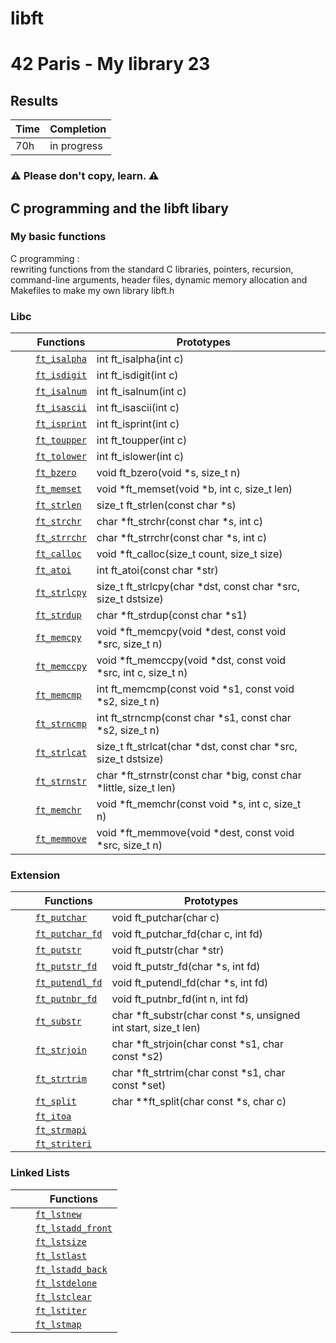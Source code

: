 # libft
# 42 Paris - My library 23

## Results

 | Time | Completion |
 | --- | ----|
 | 70h | in progress |
 
### ⚠️  Please don't copy, learn. ⚠️

## C programming and the libft libary
 ### My basic functions
C programming : <br> rewriting functions from the standard C libraries, 
pointers, recursion, command-line arguments, header files, 
dynamic memory allocation and Makefiles to make my own library libft.h

### Libc

|   |   |  Functions      | Prototypes             |  |
|---|---|-------------|---|------------------------|
|  |  | [`ft_isalpha`](/srcs/ft_isalpha.c)  | int ft\_isalpha(int c) |
|  |  | [`ft_isdigit`](/srcs/ft_isdigit.c)  | int ft\_isdigit(int c) |
|  |  | [`ft_isalnum`](/srcs/ft_isalnum.c)  | int ft\_isalnum(int c) |
|  |  | [`ft_isascii`](/srcs/ft_isascii.c)  | int ft\_isascii(int c) |
|  |  | [`ft_isprint`](/srcs/ft_isprint.c)  | int ft\_isprint(int c) |
|  |  | [`ft_toupper`](/srcs/ft_toupper.c)  | int ft\_toupper(int c) |
|  |  | [`ft_tolower`](/srcs/ft_tolower.c)  | int ft\_islower(int c) |
|  |  | [`ft_bzero`](/srcs/ft_bzero.c)  | void ft\_bzero(void \*s, size\_t n) |
|  |  | [`ft_memset`](/srcs/ft_memset.c)  | void \*ft\_memset(void \*b, int c, size\_t len) |
|  |  | [`ft_strlen`](/srcs/ft_strlen.c)  | size\_t ft\_strlen(const char \*s) |
|  |  | [`ft_strchr`](/srcs/ft_strchr.c)  | char \*ft\_strchr(const char \*s, int c) |
|  |  | [`ft_strrchr`](/srcs/ft_strrchr.c)  | char \*ft\_strrchr(const char \*s, int c) |
|  |  | [`ft_calloc`](/srcs/ft_calloc.c)  | void	\*ft\_calloc(size\_t count, size\_t size) |
|  |  | [`ft_atoi`](/srcs/ft_atoi.c)  | int	ft\_atoi(const char \*str) |
|  |  | [`ft_strlcpy`](/srcs/ft_strlcpy.c)  | size\_t	ft\_strlcpy(char \*dst, const char \*src, size\_t dstsize) |
|  |  | [`ft_strdup`](/srcs/ft_strdup.c) | char	\*ft\_strdup(const char \*s1) |
|  |  | [`ft_memcpy`](/srcs/ft_memcpy.c)  | void	\*ft\_memcpy(void \*dest, const void \*src, size\_t n) |
|  |  | [`ft_memccpy`](/srcs/ft_memccpy.c)  | void   \*ft\_memccpy(void \*dst, const void \*src, int c, size\_t n) |
|  |  | [`ft_memcmp`](/srcs/ft_memcmp.c)  | int	ft\_memcmp(const void \*s1, const void \*s2, size\_t n) |
|  |  | [`ft_strncmp`](/srcs/ft_strncmp.c)  | int	ft\_strncmp(const char \*s1, const char \*s2, size\_t n) |
|  |  | [`ft_strlcat`](/srcs/ft_strlcat.c)  | size\_t  ft\_strlcat(char \*dst, const char \*src, size\_t dstsize)|
|  |  | [`ft_strnstr`](/srcs/ft_strnstr.c)  | char	\*ft\_strnstr(const char \*big, const char \*little, size\_t len) |
|  |  | [`ft_memchr`](/srcs/ft_memchr.c)  | void	\*ft\_memchr(const void \*s, int c, size\_t n) |
|  |  | [`ft_memmove`](/srcs/ft_memmove.c)  | void	\*ft\_memmove(void \*dest, const void \*src, size\_t n)  |

### Extension

|   |   |  Functions      | Prototypes             |  |
|---|---|-------------|---|------------------------|
|   |   | [`ft_putchar`](/srcs/ft_putchar.c)  |void	ft\_putchar(char c) |
|   |   | [`ft_putchar_fd`](/srcs/ft_putchar_fd.c)  |void	ft\_putchar\_fd(char c, int fd) |
|   |   | [`ft_putstr`](/srcs/ft_putstr.c)  |void	ft\_putstr(char \*str)
|   |   | [`ft_putstr_fd`](/srcs/ft_putstr_fd.c)  |void	ft\_putstr\_fd(char \*s, int fd) |
|   |   | [`ft_putendl_fd`](/srcs/ft_putendl_fd.c)  |void	ft\_putendl\_fd(char \*s, int fd) |
|   |   | [`ft_putnbr_fd`](/srcs/ft_putnbr_fd.c)  | void	ft\_putnbr\_fd(int n, int fd) |
|   |   | [`ft_substr`](/srcs/ft_substr.c)  | char	\*ft\_substr(char const \*s, unsigned int start, size\_t len) |
|   |   | [`ft_strjoin`](/srcs/ft_strjoin.c)  | char	\*ft\_strjoin(char const \*s1, char const \*s2) |
|   |   | [`ft_strtrim`](/srcs/ft_strtrim.c)  | char	\*ft\_strtrim(char const \*s1, char const \*set) |
|   |   | [`ft_split`](/srcs/ft_split.c)  | char \*\*ft\_split(char const \*s, char c) |
|   |   | [`ft_itoa`]()  |
|   |   | [`ft_strmapi`]()  |
|   |   | [`ft_striteri`]()  |

### Linked Lists

|  |  |  Functions  |
|---|---|-------------|
|   |   | [`ft_lstnew`]()  |
|   |   | [`ft_lstadd_front`]()  |
|   |   | [`ft_lstsize`]()  |
|   |   | [`ft_lstlast`]()  |
|   |   | [`ft_lstadd_back`]()  |
|   |   | [`ft_lstdelone`]()  |
|   |   | [`ft_lstclear`]()  |
|   |   | [`ft_lstiter`]()  |
|   |   | [`ft_lstmap`]()  |

